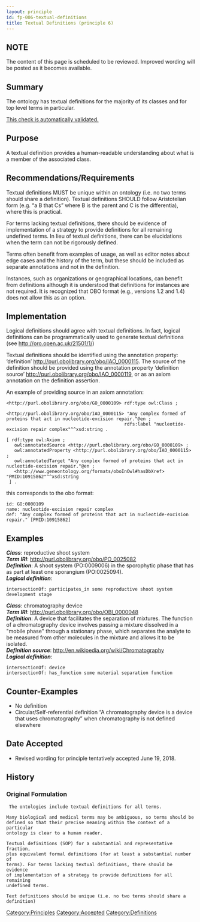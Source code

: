 ```yaml
---
layout: principle
id: fp-006-textual-definitions
title: Textual Definitions (principle 6)
---
```


NOTE
-------

The content of this page is scheduled to be reviewed. Improved wording will be posted as it becomes available.

Summary
-------

The ontology has textual definitions for the majority of its classes and for top level terms in particular.

[This check is automatically validated.](checks/fp_006)

Purpose
-------

A textual definition provides a human-readable understanding about what is a member of the associated class.

Recommendations/Requirements
--------------

Textual definitions MUST be unique within an ontology (i.e. no two terms should share a definition). Textual definitions SHOULD follow Aristotelian form (e.g. “a B that Cs” where B is the parent and C is the differentia), where this is practical.

For terms lacking textual definitions, there should be evidence of implementation of a strategy to provide definitions for all remaining undefined terms. In lieu of textual definitions, there can be elucidations when the term can not be rigorously defined.

Terms often benefit from examples of usage, as well as editor notes about edge cases and the history of the term, but these should be included as separate annotations and not in the definition.

Instances, such as organizations or geographical locations, can benefit from definitions although it is understood that definitions for instances are not required. It is recognized that OBO format (e.g., versions 1.2 and 1.4) does not allow this as an option.

Implementation
--------------

Logical definitions should agree with textual definitions. In fact, logical definitions can be programmatically used to generate textual definitions (see http://oro.open.ac.uk/21501/1/)

Textual definitions should be identified using the annotation property: ‘definition’ http://purl.obolibrary.org/obo/IAO_0000115. The source of the definition should be provided using the annotation property ‘definition source’ http://purl.obolibrary.org/obo/IAO_0000119, or as an axiom annotation on the definition assertion.

An example of providing source in an axiom annotation:

```
<http://purl.obolibrary.org/obo/GO_0000109> rdf:type owl:Class ;
                                            <http://purl.obolibrary.org/obo/IAO_0000115> "Any complex formed of proteins that act in nucleotide-excision repair."@en ;
                                            rdfs:label "nucleotide-excision repair complex"^^xsd:string .

[ rdf:type owl:Axiom ;
   owl:annotatedSource <http://purl.obolibrary.org/obo/GO_0000109> ;
   owl:annotatedProperty <http://purl.obolibrary.org/obo/IAO_0000115> ;
   owl:annotatedTarget "Any complex formed of proteins that act in nucleotide-excision repair."@en ;
   <http://www.geneontology.org/formats/oboInOwl#hasDbXref> "PMID:10915862"^^xsd:string
 ] .

```

this corresponds to the obo format:

```
id: GO:0000109
name: nucleotide-excision repair complex
def: "Any complex formed of proteins that act in nucleotide-excision repair." [PMID:10915862]
```

Examples
--------

<i><b>Class</b></i>: reproductive shoot system
<br>  <i><b>Term IRI</b></i>: http://purl.obolibrary.org/obo/PO_0025082
<br>  <i><b>Definition</b></i>: A shoot system (PO:0009006) in the sporophytic phase that has as part at least one sporangium (PO:0025094).
<br>  <i><b>Logical definition</b></i>:
```intersectionOf: shoot system
intersectionOf: participates_in some reproductive shoot system development stage
```
<i><b>Class</b></i>: chromatography device
<br>  <i><b>Term IRI</b></i>: http://purl.obolibrary.org/obo/OBI_0000048
<br>  <i><b>Definition</b></i>: A device that facilitates the separation of mixtures. The function of a chromatography device involves passing a mixture dissolved in a "mobile phase" through a stationary phase, which separates the analyte to be measured from other molecules in the mixture and allows it to be isolated.
<br>  <i><b>Definition source</b></i>: http://en.wikipedia.org/wiki/Chromatography
<br>  <i><b>Logical definition</b></i>:
```
intersectionOf: device
intersectionOf: has_function some material separation function
```

Counter-Examples
----------------

-   No definition
-   Circular/Self-referential definition
    “A chromatography device is a device that uses chromatography” when chromatography is not defined elsewhere

Date Accepted
-------------

-   Revised wording for principle tentatively accepted June 19, 2018.


History
-------

### Original Formulation

```
 The ontologies include textual definitions for all terms.

Many biological and medical terms may be ambiguous, so terms should be
defined so that their precise meaning within the context of a particular
ontology is clear to a human reader.

Textual definitions (SOP) for a substantial and representative fraction,
plus equivalent formal definitions (for at least a substantial number of
terms). For terms lacking textual definitions, there should be evidence
of implementation of a strategy to provide definitions for all remaining
undefined terms.

Text definitions should be unique (i.e. no two terms should share a
definition)
```


<Category:Principles> <Category:Accepted> <Category:Definitions>
